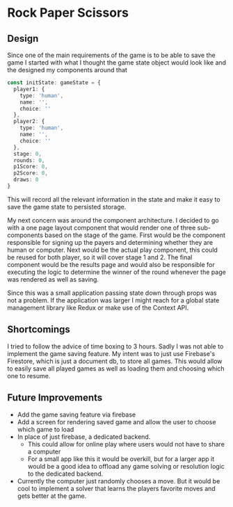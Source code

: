# Rock Paper Scissors

## Design

Since one of the main requirements of the game is to be able to save the game I started with what I thought the game
state object would look like and the designed my components around that

```typescript
const initState: gameState = {
  player1: {
    type: 'human',
    name: '',
    choice: ''
  },
  player2: {
    type: 'human',
    name: '',
    choice: ''
  },
  stage: 0,
  rounds: 0,
  p1Score: 0,
  p2Score: 0,
  draws: 0
}
```

This will record all the relevant information in the state and make it easy to save the game state to persisted storage.

My next concern was around the component architecture. I decided to go with a one page layout component that would render
one of three sub-components based on the stage of the game. First would be the component responsible for signing up the
payers and determining whether they are human or computer. Next would be the actual play component, this could be reused
for both player, so it will cover stage 1 and 2. The final component would be
the results page and would also be responsible for executing the logic to determine the winner of the round whenever the
page was rendered as well as saving.

Since this was a small application passing state down through props was not a problem. If the application was larger I
might reach for a global state management library like Redux or make use of the Context API.

## Shortcomings 

I tried to follow the advice of time boxing to 3 hours. Sadly I was not able to implement the game saving feature. My 
intent was to just use Firebase's Firestore, which is just a document db, to store all games. This would allow to easily
save all played games as well as loading them and choosing which one to resume.

## Future Improvements
* Add the game saving feature via firebase
* Add a screen for rendering saved game and allow the user to choose which game to load
* In place of just firebase, a dedicated backend.
  * This could allow for online play where users would not have to share a computer
  * For a small app like this it would be overkill, but for a larger app it would be a good idea to offload any game solving or resolution logic to the dedicated backend.
* Currently the computer just randomly chooses a move. But it would be cool to implement a solver that learns the players favorite moves and gets better at the game.

